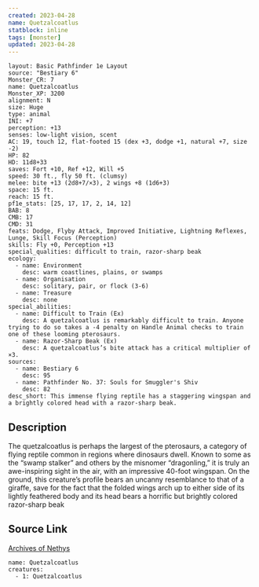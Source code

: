 ```yaml
---
created: 2023-04-28
name: Quetzalcoatlus
statblock: inline
tags: [monster]
updated: 2023-04-28
---
```

```statblock
layout: Basic Pathfinder 1e Layout
source: "Bestiary 6"
Monster_CR: 7
name: Quetzalcoatlus
Monster_XP: 3200
alignment: N
size: Huge
type: animal
INI: +7
perception: +13
senses: low-light vision, scent
AC: 19, touch 12, flat-footed 15 (dex +3, dodge +1, natural +7, size -2)
HP: 82
HD: 11d8+33
saves: Fort +10, Ref +12, Will +5
speed: 30 ft., fly 50 ft. (clumsy)
melee: bite +13 (2d8+7/×3), 2 wings +8 (1d6+3)
space: 15 ft.
reach: 15 ft.
pf1e_stats: [25, 17, 17, 2, 14, 12]
BAB: 8
CMB: 17
CMD: 31
feats: Dodge, Flyby Attack, Improved Initiative, Lightning Reflexes, Lunge, Skill Focus (Perception)
skills: Fly +0, Perception +13
special_qualities: difficult to train, razor-sharp beak
ecology:
  - name: Environment
    desc: warm coastlines, plains, or swamps
  - name: Organisation
    desc: solitary, pair, or flock (3-6)
  - name: Treasure
    desc: none
special_abilities:
  - name: Difficult to Train (Ex)
    desc: A quetzalcoatlus is remarkably difficult to train. Anyone trying to do so takes a -4 penalty on Handle Animal checks to train one of these looming pterosaurs.
  - name: Razor-Sharp Beak (Ex)
    desc: A quetzalcoatlus’s bite attack has a critical multiplier of ×3.
sources:
  - name: Bestiary 6
    desc: 95
  - name: Pathfinder No. 37: Souls for Smuggler's Shiv
    desc: 82
desc_short: This immense flying reptile has a staggering wingspan and a brightly colored head with a razor-sharp beak.
```
## Description
The quetzalcoatlus is perhaps the largest of the pterosaurs, a category of flying reptile common in regions where dinosaurs dwell. Known to some as the “swamp stalker” and others by the misnomer “dragonling,” it is truly an awe-inspiring sight in the air, with an impressive 40-foot wingspan. On the ground, this creature’s profile bears an uncanny resemblance to that of a giraffe, save for the fact that the folded wings arch up to either side of its lightly feathered body and its head bears a horrific but brightly colored razor-sharp beak
## Source Link
[Archives of Nethys](https://aonprd.com/MonsterDisplay.aspx?ItemName=Quetzalcoatlus)
```encounter-table
name: Quetzalcoatlus
creatures:
  - 1: Quetzalcoatlus
```
